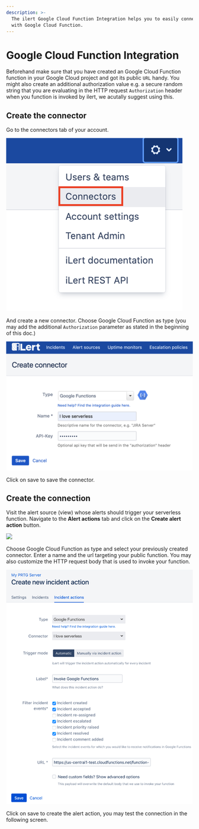 ```yaml
---
description: >-
  The ilert Google Cloud Function Integration helps you to easily connect ilert
  with Google Cloud Function.
---
```


# Google Cloud Function Integration

Beforehand make sure that you have created an Google Cloud Function function in your Google Cloud project and got its public `URL` handy. You might also create an additional authorization value e.g. a secure random string that you are evaluating in the HTTP request `Authorization` header when you function is invoked by ilert, we acutally suggest using this.

## Create the connector <a href="#connector" id="connector"></a>

Go to the connectors tab of your account.

![](<../.gitbook/assets/s1 (1).png>)

And create a new connector. Choose Google Cloud Function as type (you may add the additional `Authorization` parameter as stated in the beginning of this doc.)

![](<../.gitbook/assets/s2 (2).png>)

Click on save to save the connector.

## Create the connection <a href="#connection" id="connection"></a>

Visit the alert source (view) whose alerts should trigger your serverless function. Navigate to the **Alert actions** tab and click on the **Create alert action** button.

![](<../.gitbook/assets/new\_incident\_action (4).png>)

Choose Google Cloud Function as type and select your previously created connector. Enter a name and the url targeting your public function. You may also customize the HTTP request body that is used to invoke your function.

![](<../.gitbook/assets/iLert (78).png>)

Click on save to create the alert action, you may test the connection in the following screen.
